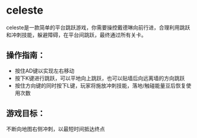 # celeste

celeste是一款简单的平台跳跃游戏，你需要操控戴德琳向前行进，合理利用跳跃和冲刺技能，躲避障碍，在平台间跳跃，最终通过所有关卡。

## 操作指南：
- 按住AD键以实现左右移动
- 按下K键进行跳跃，可以平地向上跳跃，也可以贴墙后向远离墙的方向跳跃
- 按住方向键的同时按下L键，玩家将施放冲刺技能，落地/触碰能量豆后恢复使用次数

## 游戏目标：
不断向地图右侧冲刺，以最短时间抵达终点
